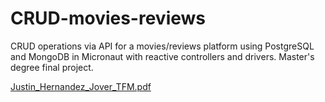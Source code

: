 # CRUD-movies-reviews
CRUD operations via API for a movies/reviews platform using PostgreSQL and MongoDB in Micronaut with reactive controllers and drivers. Master's degree final project.

[Justin_Hernandez_Jover_TFM.pdf](https://github.com/Justin-Hernandez/CRUD-movies-reviews/files/10146838/Justin_Hernandez_Jover_TFM.pdf)
